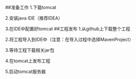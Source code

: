 ##准备工作
1.下载tomcat

2.安装java IDE（推荐IDEA）

3.在IDE中配置好tomcat
##工程发布
1.从github上下载整个工程

2.将工程导入到IDE中（注意：在导入过程中选择MavenProject）

3.等待工程下载相关jar包

4.在tomcat上发布工程

5.启动tomcat服务器
